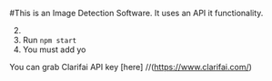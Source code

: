 #This is an Image Detection Software.
It uses an API it functionality.

2. 
3. Run `npm start`
4. You must add yo

You can grab Clarifai API key [here] 
//(https://www.clarifai.com/)

